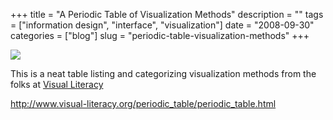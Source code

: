 +++
title = "A Periodic Table of Visualization Methods"
description = ""
tags = ["information design", "interface", "visualization"]
date = "2008-09-30"
categories = ["blog"]
slug = "periodic-table-visualization-methods"
+++



  <div class="notebook-screenshot"><a href="http://www.visual-literacy.org/periodic_table/periodic_table.html"><img src="/media/bluga/wt48e2452845a2d.jpg"/></a></div><p>This is a neat table listing and categorizing visualization methods from the folks at <a href="http://www.visual-literacy.org/periodic_table/periodic_table.html">Visual Literacy</a></p>
    
  <a href="http://www.visual-literacy.org/periodic_table/periodic_table.html">http://www.visual-literacy.org/periodic_table/periodic_table.html</a>

